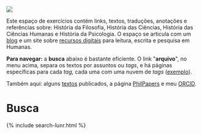 ![](https://askesis.hypotheses.org/files/2020/06/cropped-abbayedardenne.jpg)

Este espaço de exercícios contém links, textos, traduções, anotações e referências sobre: História da Filosofia, História das Ciências, História das Ciências Humanas e História da Psicologia. O espaço se articula com um [blog](https://askesis.hypotheses.org) e um site sobre [recursos digitais](https://askemata.github.io/recursos/) para leitura, escrita e pesquisa em Humanas.

<div class="sucess">
  <p><strong>Para navegar:</strong> a <b>busca</b> abaixo é bastante eficiente. O link "<b>arquivo</b>", no menu acima, separa os textos por assuntos ou <i>tags</i>, e há páginas específicas para cada <i>tag</i>, cada uma com uma nuvem de <i>tags</i> (<a href="https://askemata.github.io/tag/fenomenologia">exemplo</a>).
  </p>
</div>

Também aqui: alguns [textos](https://askemata.github.io/textos.html) publicados, a página [PhilPapers](http://philpeople.org/profiles/marcio-miotto) e meu [ORCID](https://orcid.org/0000-0003-0608-0542).

# Busca

{% include search-lunr.html %}

